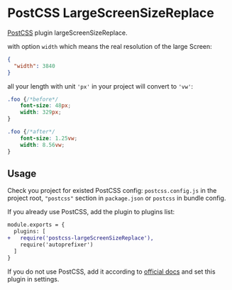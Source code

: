 # PostCSS LargeScreenSizeReplace

[PostCSS] plugin largeScreenSizeReplace.

[PostCSS]: https://github.com/postcss/postcss
with option `width` which means the real resolution of the large Screen:
```json
{
  "width": 3840
}
```
all your length with unit `'px'` in your project will convert to `'vw'`:

```css
.foo {/*before*/
    font-size: 48px;
    width: 329px;
}
```

```css
.foo {/*after*/
    font-size: 1.25vw;
    width: 8.56vw;
}
```

## Usage

Check you project for existed PostCSS config: `postcss.config.js`
in the project root, `"postcss"` section in `package.json`
or `postcss` in bundle config.

If you already use PostCSS, add the plugin to plugins list:

```diff
module.exports = {
  plugins: [
+   require('postcss-largeScreenSizeReplace'),
    require('autoprefixer')
  ]
}
```

If you do not use PostCSS, add it according to [official docs]
and set this plugin in settings.

[official docs]: https://github.com/postcss/postcss#usage
